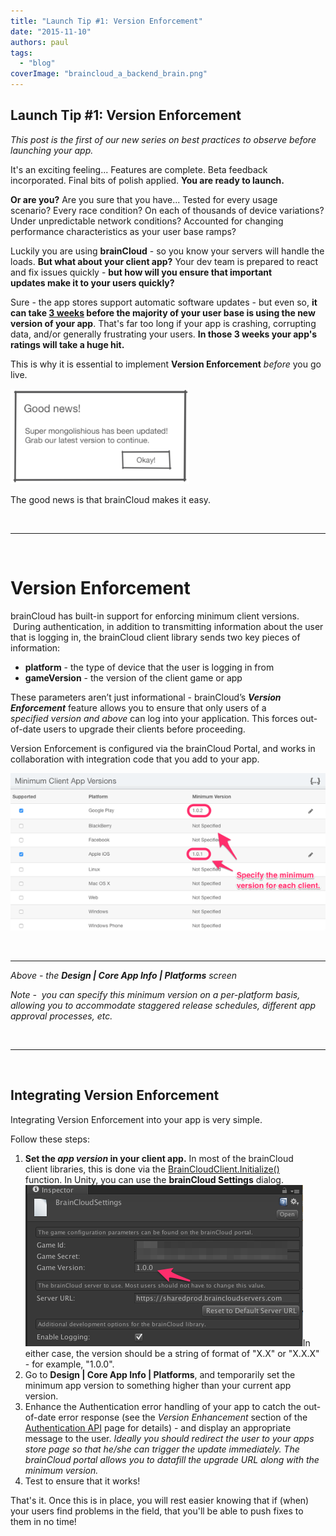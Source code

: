 ```yaml
---
title: "Launch Tip #1: Version Enforcement"
date: "2015-11-10"
authors: paul
tags: 
  - "blog"
coverImage: "braincloud_a_backend_brain.png"
---
```


## Launch Tip #1: Version Enforcement

_This post is the first of our new series on best practices to observe before launching your app._

It's an exciting feeling... Features are complete. Beta feedback incorporated. Final bits of polish applied. **You are ready to launch.**

**Or are you?** Are you sure that you have... Tested for every usage scenario? Every race condition? On each of thousands of device variations? Under unpredictable network conditions? Accounted for changing performance characteristics as your user base ramps?

Luckily you are using **brainCloud** - so you know your servers will handle the loads. **But what about your client app?** Your dev team is prepared to react and fix issues quickly - **but how will you ensure that important updates make it to your users quickly?**

Sure - the app stores support automatic software updates - but even so, **it can take [3 weeks](https://www.quora.com/How-frequently-do-users-actually-update-their-iOS-apps) before the majority of your user base is using the new version of your app**. That's far too long if your app is crashing, corrupting data, and/or generally frustrating your users. **In those 3 weeks your app's ratings will take a huge hit.**

This is why it is essential to implement **Version Enforcement** _before_ you go live.

[![launch_tip__1__version_enforcement](images/Launch_Tip__1__Version_Enforcement.png)](images/Launch_Tip__1__Version_Enforcement.png)

The good news is that brainCloud makes it easy.

 

* * *

 

# Version Enforcement

brainCloud has built-in support for enforcing minimum client versions.  During authentication, in addition to transmitting information about the user that is logging in, the brainCloud client library sends two key pieces of information:

- **platform** \- the type of device that the user is logging in from
- **gameVersion** \- the version of the client game or app

These parameters aren’t just informational - brainCloud’s _**Version Enforcement**_ feature allows you to ensure that only users of a _specified version and above_ can log into your application. This forces out-of-date users to upgrade their clients before proceeding.

Version Enforcement is configured via the brainCloud Portal, and works in collaboration with integration code that you add to your app.

[![bc_version_app](images/bc_version_app.png)](images/bc_version_app.png)

 

* * *

_Above - the **Design | Core App Info | Platforms** screen_

_Note -  you can specify this minimum version on a per-platform basis, allowing you to accommodate staggered release schedules, different app approval processes, etc._

 

* * *

 

## Integrating Version Enforcement

Integrating Version Enforcement into your app is very simple.

Follow these steps:

1. **Set the _app version_ in your client app.** In most of the brainCloud client libraries, this is done via the [BrainCloudClient.Initialize()](/api/capi/client/Initialize) function. In Unity, you can use the **brainCloud Settings** dialog.[![bc_version_unity](images/bc_version_unity.png)](images/bc_version_unity.png)In either case, the version should be a string of format of "X.X" or "X.X.X" - for example, "1.0.0".
2. Go to **Design | Core App Info | Platforms**, and temporarily set the minimum app version to something higher than your current app version.
3. Enhance the Authentication error handling of your app to catch the out-of-date error response (see the _Version Enhancement_ section of the [Authentication API](/api/capi/authentication/) page for details) - and display an appropriate message to the user. _Ideally you should redirect the user to your apps store page so that he/she can trigger the update immediately. The brainCloud portal allows you to datafill the upgrade URL along with the minimum version._
4. Test to ensure that it works!

That's it. Once this is in place, you will rest easier knowing that if (when) your users find problems in the field, that you'll be able to push fixes to them in no time!
